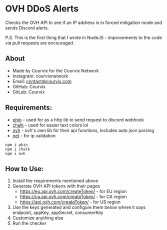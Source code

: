 # OVH DDoS Alerts
Checks the OVH API to see if an IP address is in forced mitigation mode and sends Discord alerts.

P.S. This is the first thing that I wrote in NodeJS - improvements to the code via pull requests are encouraged.

## About
- Made by Courvix for the Courvix Network
- Instagram: courvixnetwork
- Email: contact@courvix.com    
- GitHub: Courvix
- GitLab: Courvix

## Requirements:
- [phin](https://www.npmjs.com/package/phin) - used for as a http lib to send request to discord webhook
- [chalk](https://www.npmjs.com/package/chalk) - used for easier text colors lol
- [ovh](https://www.npmjs.com/package/ovh) - ovh's own lib for their api functions, includes auto json parsing
- [net](https://nodejs.org/api/net.html#net_net) - for ip validation

```
npm i phin
npm i chalk
npm i ovh
```

## How to Use:

1. Install the requirements mentioned above
2. Generate OVH API tokens with their pages
   - https://eu.api.ovh.com/createToken/ - for EU region
   - https://ca.api.ovh.com/createToken/ - for CA region
   - https://api.ovh.com/createToken/ - for US region
3. Use the keys generated and configure them below where it says endpoint, appKey, appSecret, consumerKey
4. Customize anything else
5. Run the checker

